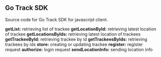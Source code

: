 ## Go Track SDK

Source code for Go Track SDK for javascript client.

**getList:** retrieving list of trackee
**getLocationById:** retrieving latest location of trackee
**getLocationsByIds:** retrieving latest location of trackees
**getTrackeeById:** retrieving trackee by id
**getTrackeesByIds:** retrieving trackees by ids
**store:** creating or updating trackee
**register:** register request
**authorize:** login request
**sendLocationInfo:** sending location info